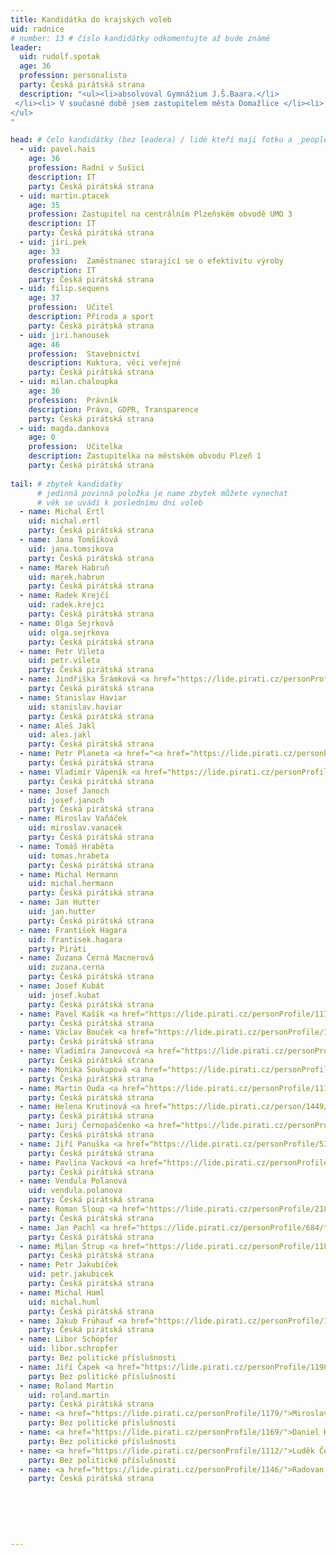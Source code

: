 ```yaml
---
title: Kandidátka do krajských voleb
uid: radnice
# number: 13 # číslo kandidátky odkomentujte až bude známé
leader:
  uid: rudolf.spotak
  age: 36
  profession: personalista
  party: Česká pirátská strana
  description: "<ul><li>absolvoval Gymnážium J.Š.Baara.</li>
 </li><li> V současné době jsem zastupitelem města Domažlice </li><li> věnuje se lidským zdrojům </li>
</ul>
"

head: # čelo kandidátky (bez leadera) / lidé kteří mají fotku a _people/jmeno.md
  - uid: pavel.hais
    age: 36
    profession: Radní v Sušici
    description: IT
    party: Česká pirátská strana
  - uid: martin.ptacek
    age: 35
    profession: Zastupitel na centrálním Plzeňském obvodě UMO 3
    description: IT
    party: Česká pirátská strana
  - uid: jiri.pek
    age: 33
    profession:  Zaměstnanec starající se o efektivitu výroby
    description: IT
    party: Česká pirátská strana
  - uid: filip.sequens
    age: 37
    profession:  Učitel
    description: Příroda a sport
    party: Česká pirátská strana
  - uid: jiri.hanousek
    age: 46
    profession:  Stavebnictví
    description: Kuktura, věci veřejné
    party: Česká pirátská strana
  - uid: milan.chaloupka
    age: 36
    profession:  Právník
    description: Právo, GDPR, Transparence
    party: Česká pirátská strana
  - uid: magda.dankova
    age: 0
    profession:  Učitelka
    description: Zastupitelka na městském obvodu Plzeň 1
    party: Česká pirátská strana
    
tail: # zbytek kandidatky
      # jedinná povinná položka je name zbytek můžete vynechat
      # věk se uvádí k poslednímu dni voleb
  - name: Michal Ertl
    uid: michal.ertl
    party: Česká pirátská strana
  - name: Jana Tomšíková
    uid: jana.tomsikova
    party: Česká pirátská strana
  - name: Marek Habruň
    uid: marek.habrun
    party: Česká pirátská strana
  - name: Radek Krejčí
    uid: radek.krejci
    party: Česká pirátská strana
  - name: Olga Sejrková
    uid: olga.sejrkova
    party: Česká pirátská strana
  - name: Petr Vileta
    uid: petr.vileta
    party: Česká pirátská strana
  - name: Jindřiška Šrámková <a href="https://lide.pirati.cz/personProfile/1186/">Profil</a>
    party: Česká pirátská strana
  - name: Stanislav Haviar
    uid: stanislav.haviar
    party: Česká pirátská strana
  - name: Aleš Jakl 
    uid: ales.jakl
    party: Česká pirátská strana
  - name: Petr Planeta <a href="<a href="https://lide.pirati.cz/personProfile/166/">Profil</a>
    party: Česká pirátská strana
  - name: Vladimír Vápeník <a href="https://lide.pirati.cz/personProfile/1220/">Profil</a>
    party: Česká pirátská strana
  - name: Josef Janoch 
    uid: josef.janoch
    party: Česká pirátská strana
  - name: Miroslav Vaňáček
    uid: miroslav.vanacek
    party: Česká pirátská strana
  - name: Tomáš Hraběta
    uid: tomas.hrabeta
    party: Česká pirátská strana
  - name: Michal Hermann
    uid: michal.hermann
    party: Česká pirátská strana
  - name: Jan Hutter
    uid: jan.hutter
    party: Česká pirátská strana
  - name: František Hagara
    uid: frantisek.hagara
    party: Piráti
  - name: Zuzana Černá Macnerová
    uid: zuzana.cerna
    party: Česká pirátská strana
  - name: Josef Kubát
    uid: josef.kubat
    party: Česká pirátská strana
  - name: Pavel Kašík <a href="https://lide.pirati.cz/personProfile/1176/">Profil</a>
    party: Česká pirátská strana
  - name: Václav Bouček <a href="https://lide.pirati.cz/personProfile/1202/">Profil</a>
    party: Česká pirátská strana
  - name: Vladimíra Janovcová <a href="https://lide.pirati.cz/personProfile/1209/">Profil</a>
    party: Česká pirátská strana
  - name: Monika Soukupová <a href="https://lide.pirati.cz/personProfile/1174/">Profil</a>
    party: Česká pirátská strana
  - name: Martin Ouda <a href="https://lide.pirati.cz/personProfile/1175/">Profil</a>
    party: Česká pirátská strana
  - name: Helena Krutinová <a href="https://lide.pirati.cz/person/1449/">Profil</a>
    party: Česká pirátská strana 
  - name: Jurij Černopaščenko <a href="https://lide.pirati.cz/personProfile/1170/">Profil</a>
    party: Česká pirátská strana
  - name: Jiří Panuška <a href="https://lide.pirati.cz/personProfile/537/">Profil</a>
    party: Česká pirátská strana
  - name: Pavlína Vacková <a href="https://lide.pirati.cz/personProfile/790/">Profil</a>
    party: Česká pirátská strana
  - name: Vendula Polanová
    uid: vendula.polanova
    party: Česká pirátská strana
  - name: Roman Sloup <a href="https://lide.pirati.cz/personProfile/218/">Profil</a>
    party: Česká pirátská strana
  - name: Jan Pachl <a href="https://lide.pirati.cz/personProfile/684/">Profil</a>
    party: Česká pirátská strana
  - name: Milan Štrup <a href="https://lide.pirati.cz/personProfile/1184/">Profil</a>
    party: Česká pirátská strana
  - name: Petr Jakubíček
    uid: petr.jakubicek
    party: Česká pirátská strana
  - name: Michal Huml
    uid: michal.huml
    party: Česká pirátská strana
  - name: Jakub Frühauf <a href="https://lide.pirati.cz/personProfile/1172/">Profil</a>
    party: Česká pirátská strana
  - name: Libor Schöpfer
    uid: libor.schropfer
    party: Bez politické příslušnosti
  - name: Jiří Čapek <a href="https://lide.pirati.cz/personProfile/1198/>Profil</a>
    party: Bez politické příslušnosti 
  - name: Roland Martin
    uid: roland.martin
    party: Česká pirátská strana
  - name: <a href="https://lide.pirati.cz/personProfile/1179/">Miroslav Červený</a>
    party: Bez politické příslušnosti
  - name: <a href="https://lide.pirati.cz/personProfile/1169/">Daniel Horák</a>
    party: Bez politické příslušnosti
  - name: <a href="https://lide.pirati.cz/personProfile/1112/">Luděk Červený</a>
    party: Bez politické příslušnosti
  - name: <a href="https://lide.pirati.cz/personProfile/1146/">Radovan Poór</a>
    party: Česká pirátská strana
    
    
   
    
    
    
---
```

